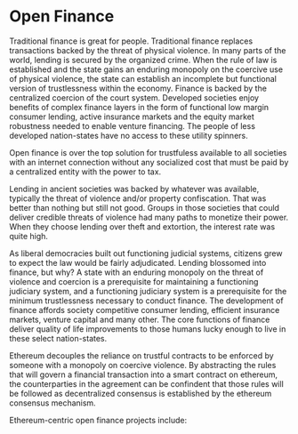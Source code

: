# Open Finance

Traditional finance is great for people. Traditional finance replaces transactions backed by the threat of physical violence. In many parts of the world, lending is secured by the organized crime. When the rule of law is established and the state gains an enduring monopoly on the coercive use of physical violence, the state can establish an incomplete but functional version of trustlessness within the economy. Finance is backed by the centralized coercion of the court system. Developed societies enjoy benefits of complex finance layers in the form of functional low margin consumer lending, active insurance markets and the equity market robustness needed to enable venture financing. The people of less developed nation-states have no access to these utility spinners.

Open finance is over the top solution for trustfuless available to all societies with an internet connection without any socialized cost that must be paid by a centralized entity with the power to tax. 

Lending in ancient societies was backed by whatever was available, typically the threat of violence and/or property confiscation. That was better than nothing but still not good. Groups in those societies that could deliver credible threats of violence had many paths to monetize their power. When they choose lending over theft and extortion, the interest rate was quite high.

As liberal democracies built out functioning judicial systems, citizens grew to expect the law would be fairly adjudicated. Lending blossomed into finance, but why? A state with an enduring monopoly on the threat of violence and coercion is a prerequisite for maintaining a functioning judiciary system, and a functioning judiciary system is a prerequisite for the minimum trustlessness necessary to conduct finance. The development of finance affords society competitive consumer lending, efficient insurance markets, venture capital and many other. The core functions of finance deliver  quality of life improvements to those humans lucky enough to live in these select nation-states.

Ethereum decouples the reliance on trustful contracts to be enforced by someone with a monopoly on coercive violence. By abstracting the rules that will govern a financial transaction into a smart contract on ethereum, the counterparties in the agreement can be confindent that those rules will be followed as decentralized consensus is established by the ethereum consensus mechanism.

Ethereum-centric open finance projects include:
